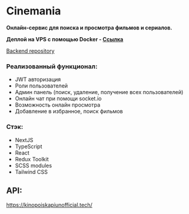 # Cinemania

**Онлайн-сервис для поиска и просмотра фильмов и сериалов.**

**Деплой на VPS с помощью Docker - [Ссылка](http://83.222.10.75:8080/)**

[Backend repository](https://github.com/Steady77/cinemania-server)

### Реализованный функционал:

- JWT авторизация
- Роли пользователей
- Админ панель (поиск, удаление, получение всех пользователей)
- Онлайн чат при помощи socket.io
- Возможность онлайн просмотра
- Добавление в избранное, поиск фильмов

### Стэк:

- NextJS
- TypeScript
- React
- Redux Toolkit
- SCSS modules
- Tailwind CSS

## API:

https://kinopoiskapiunofficial.tech/
